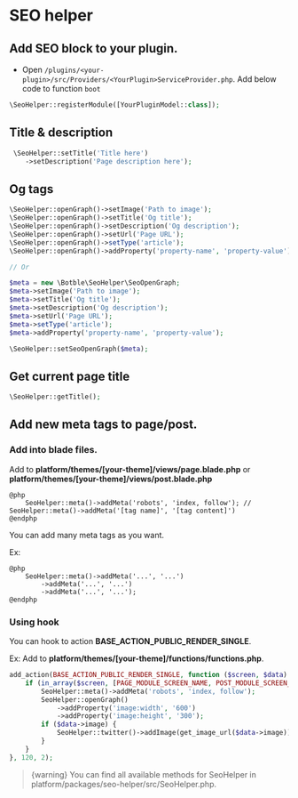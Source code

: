 # SEO helper

## Add SEO block to your plugin.

- Open `/plugins/<your-plugin>/src/Providers/<YourPlugin>ServiceProvider.php`. Add below code to function `boot`

```php
\SeoHelper::registerModule([YourPluginModel::class]);
```

## Title & description

```php
 \SeoHelper::setTitle('Title here')
    ->setDescription('Page description here');
```

## Og tags

```php
\SeoHelper::openGraph()->setImage('Path to image');
\SeoHelper::openGraph()->setTitle('Og title');
\SeoHelper::openGraph()->setDescription('Og description');
\SeoHelper::openGraph()->setUrl('Page URL');
\SeoHelper::openGraph()->setType('article');
\SeoHelper::openGraph()->addProperty('property-name', 'property-value');

// Or

$meta = new \Botble\SeoHelper\SeoOpenGraph;
$meta->setImage('Path to image');
$meta->setTitle('Og title');
$meta->setDescription('Og description');
$meta->setUrl('Page URL');
$meta->setType('article');
$meta->addProperty('property-name', 'property-value');

\SeoHelper::setSeoOpenGraph($meta);
```

## Get current page title

```php
\SeoHelper::getTitle();
```

## Add new meta tags to page/post.

### Add into blade files.

Add to **platform/themes/[your-theme]/views/page.blade.php** or **platform/themes/[your-theme]/views/post.blade.php**

```blade
@php
    SeoHelper::meta()->addMeta('robots', 'index, follow'); // SeoHelper::meta()->addMeta('[tag name]', '[tag content]')
@endphp
```

You can add many meta tags as you want.

Ex:

```blade
@php    
    SeoHelper::meta()->addMeta('...', '...')
        ->addMeta('...', '...')
        ->addMeta('...', '...');
@endphp
```

### Using hook

You can hook to action **BASE_ACTION_PUBLIC_RENDER_SINGLE**.

Ex: Add to **platform/themes/[your-theme]/functions/functions.php**.

```php
add_action(BASE_ACTION_PUBLIC_RENDER_SINGLE, function ($screen, $data) {    
    if (in_array($screen, [PAGE_MODULE_SCREEN_NAME, POST_MODULE_SCREEN_NAME])) {        
        SeoHelper::meta()->addMeta('robots', 'index, follow');        
        SeoHelper::openGraph()
            ->addProperty('image:width', '600')            
            ->addProperty('image:height', '300');
        if ($data->image) {            
            SeoHelper::twitter()->addImage(get_image_url($data->image));        
        }    
    }
}, 120, 2);
```

> {warning} You can find all available methods for SeoHelper in platform/packages/seo-helper/src/SeoHelper.php.